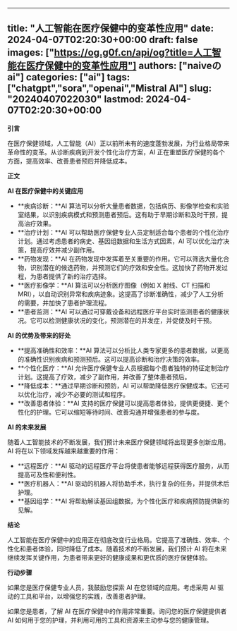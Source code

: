 
---
title: "人工智能在医疗保健中的变革性应用"
date: 2024-04-07T02:20:30+00:00
draft: false
images: ["https://og.g0f.cn/api/og?title=人工智能在医疗保健中的变革性应用"]
authors: ["naiveのai"]
categories: ["ai"]
tags: ["chatgpt","sora","openai","Mistral AI"]
slug: "20240407022030"
lastmod: 2024-04-07T02:20:30+00:00
---
**引言**

在医疗保健领域，人工智能（AI）正以前所未有的速度蓬勃发展，为行业格局带来革命性的变革。从诊断疾病到开发个性化治疗方案，AI 正在重塑医疗保健的各个方面，提高效率、改善患者预后并降低成本。

**正文**

**AI 在医疗保健中的关键应用**

* **疾病诊断：**AI 算法可以分析大量患者数据，包括病历、影像学检查和实验室结果，以识别疾病模式和预测患者预后。这有助于早期诊断和及时干预，提高治疗效果。
* **治疗计划：**AI 可以帮助医疗保健专业人员定制适合每个患者的个性化治疗计划。通过考虑患者的病史、基因组数据和生活方式因素，AI 可以优化治疗决策，提高疗效并减少副作用。
* **药物发现：**AI 在药物发现中发挥着至关重要的作用。它可以筛选大量化合物，识别潜在的候选药物，并预测它们的疗效和安全性。这加快了药物开发过程，为患者提供了新的治疗选择。
* **医疗影像学：**AI 算法可以分析医疗图像（例如 X 射线、CT 扫描和 MRI），以自动识别异常和疾病迹象。这提高了诊断准确性，减少了人工分析的需要，并加快了患者护理流程。
* **患者监测：**AI 可以通过可穿戴设备和远程医疗平台实时监测患者的健康状况。它可以检测健康状况的变化，预测潜在的并发症，并促使及时干预。

**AI 的优势及带来的好处**

* **提高准确性和效率：**AI 算法可以分析比人类专家更多的患者数据，以更高的准确性识别疾病和预测预后。这可以提高诊断和治疗决策的效率。
* **个性化医疗：**AI 允许医疗保健专业人员根据每个患者独特的特征定制治疗计划。这提高了疗效，减少了副作用，并改善了整体患者预后。
* **降低成本：**通过早期诊断和预防，AI 可以帮助降低医疗保健成本。它还可以优化治疗，减少不必要的测试和程序。
* **改善患者体验：**AI 支持的医疗保健可以提高患者体验，提供更便捷、更个性化的护理。它可以缩短等待时间、改善沟通并增强患者的参与度。

**AI 的未来发展**

随着人工智能技术的不断发展，我们预计未来医疗保健领域将出现更多创新应用。AI 将在以下领域发挥越来越重要的作用：

* **远程医疗：**AI 驱动的远程医疗平台将使患者能够远程获得医疗服务，从而提高可及性和便利性。
* **医疗机器人：**AI 驱动的机器人将协助手术，执行复杂的任务，并提供术后护理。
* **基因组学：**AI 将帮助解读基因组数据，为个性化医疗和疾病预防提供新的见解。

**结论**

人工智能在医疗保健中的应用正在彻底改变行业格局。它提高了准确性、效率、个性化和患者体验，同时降低了成本。随着技术的不断发展，我们预计 AI 将在未来继续发挥关键作用，为患者带来更好的健康成果和更优质的医疗保健体验。

**行动步骤**

如果您是医疗保健专业人员，我鼓励您探索 AI 在您领域的应用。考虑采用 AI 驱动的工具和平台，以增强您的实践，改善患者护理。

如果您是患者，了解 AI 在医疗保健中的作用非常重要。询问您的医疗保健提供者 AI 如何用于您的护理，并利用可用的工具和资源来主动参与您的健康管理。